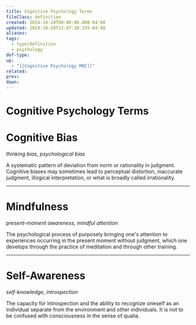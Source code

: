 ```yaml
---
title: Cognitive Psychology Terms
fileClass: definition
created: 2024-10-20T00:00:00.000-04:00
updated: 2024-10-20T12:07:30.335-04:00
aliases: 
tags: 
  - type/definition
  - psychology 
def-type:  
up: 
  - "[[Cognitive Psychology MOC]]"
related: 
prev: 
down: 
---
```


# Cognitive Psychology Terms

# Cognitive Bias

*thinking bias, psychological bias*

A systematic pattern of deviation from norm or rationality in judgment. Cognitive biases may sometimes lead to perceptual distortion, inaccurate judgment, illogical interpretation, or what is broadly called irrationality.

---

# Mindfulness

*present-moment awareness, mindful attention*

The psychological process of purposely bringing one's attention to experiences occurring in the present moment without judgment, which one develops through the practice of meditation and through other training.

---

# Self-Awareness

*self-knowledge, introspection*

The capacity for introspection and the ability to recognize oneself as an individual separate from the environment and other individuals. It is not to be confused with consciousness in the sense of qualia.

